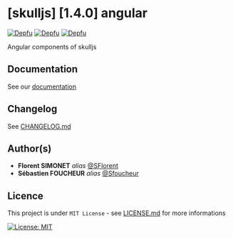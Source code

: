 # [skulljs] [1.4.0] angular

[![Depfu](https://badges.depfu.com/badges/0dafed9ebb87776774e0f1362c0d8fc4/status.svg)](https://depfu.com) [![Depfu](https://badges.depfu.com/badges/0dafed9ebb87776774e0f1362c0d8fc4/overview.svg)](https://depfu.com/github/skulljs/angular?project_id=36914) [![Depfu](https://badges.depfu.com/badges/0dafed9ebb87776774e0f1362c0d8fc4/count.svg)](https://depfu.com/github/skulljs/angular?project_id=36914)

Angular components of skulljs

## Documentation

See our [documentation](https://skulljs.github.io)

## Changelog

See [CHANGELOG.md](CHANGELOG.md)

## Author(s)

* **Florent SIMONET** _alias_ [@SFlorent](https://github.com/SFlorent)
* **Sébastien FOUCHEUR** _alias_ [@Sfoucheur](https://github.com/Sfoucheur)

## Licence

This project is under ``MIT License`` - see [LICENSE.md](LICENSE.md) for more informations

[![License: MIT](https://img.shields.io/badge/License-MIT-yellow.svg)](https://opensource.org/licenses/MIT)
